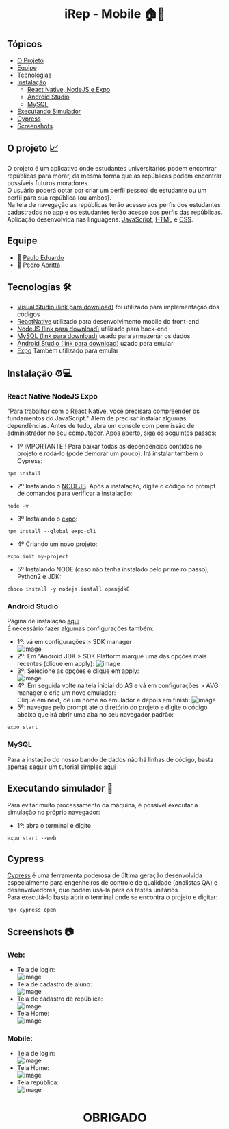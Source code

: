 <h1 align="center"> iRep - Mobile 🏠📱 </h1>

## Tópicos

- [O Projeto](#o-projeto-)
- [Equipe](#equipe)
- [Tecnologias](#tecnologias-)
- [Instalação](#instalação-)
   - [React Native, NodeJS e Expo](#react-native-nodejs-expo)
   - [Android Studio](#android-studio)
   - [MySQL](#mysql)
- [Executando Simulador](#executando-simulador-)
- [Cypress](#cypress)
- [Screenshots](#screenshots-)


## O projeto 📈
O projeto é um aplicativo onde estudantes universitários podem encontrar repúblicas para morar, da mesma forma que as repúblicas podem encontrar possíveis futuros moradores.<br>
O usuário poderá optar por criar um perfil pessoal de estudante ou um perfil para sua república (ou ambos). <br>
Na tela de navegação as repúblicas terão acesso aos perfis dos estudantes cadastrados no app e os estudantes terão acesso aos perfis das repúblicas. <br>
Aplicação desenvolvida nas linguagens: <a href="https://www.javascript.com/">JavaScript</a>, <a href="https://developer.mozilla.org/pt-BR/docs/Web/HTML">HTML</a> e <a href="https://developer.mozilla.org/pt-BR/docs/Web/CSS">CSS</a>.

## Equipe
* 👦 <a href="https://github.com/pauloeduard0">Paulo Eduardo</a>
* 👦 <a href="https://github.com/pedro-abritta">Pedro Abritta</a>

## Tecnologias 🛠 
- [Visual Studio (link para download)](https://visualstudio.microsoft.com/pt-br/downloads/) foi utilizado para implementação dos códigos 
- [ReactNative](https://reactnative.dev/) utilizado para desenvolvimento mobile do front-end
- [NodeJS (link para download)](https://nodejs.org/en/) utilizado para back-end
- [MySQL (link para download)](https://www.mysql.com/downloads/) usado para armazenar os dados
- [Android Studio (link para download)](https://developer.android.com/studio?gclid=Cj0KCQiAqbyNBhC2ARIsALDwAsBHMwaRatvdLRI6d0-MyjHkxE-ta5HYnAitKmMpLSySTBc-RaIvhx4aAqyzEALw_wcB&gclsrc=aw.ds#downloads) uzado para emular
- [Expo](https://expo.dev/) Também utilizado para emular

## Instalação ⚙💻

### React Native NodeJS Expo
"Para trabalhar com o React Native, você precisará compreender os fundamentos do JavaScript." Além de precisar instalar algumas dependências.
Antes de tudo, abra um console com permissão de administrador no seu computador.
Após aberto, siga os seguintes passos:
- 1º IMPORTANTE‼️ Para baixar todas as dependências contidas no projeto e rodá-lo (pode demorar um pouco). Irá instalar também o Cypress: 
```
npm install
```
- 2º Instalando o <a href="https://nodejs.org/en/">NODEJS</a>. Após a instalação, digite o código no prompt de comandos para verificar a instalação:
```
node -v
```
- 3º Instalando o <a href="https://docs.expo.dev/">expo</a>:
```
npm install --global expo-cli
```
- 4º Criando um novo projeto:
```
expo init my-project
```
- 5º Instalando NODE (caso não tenha instalado pelo primeiro passo), Python2 e JDK</a>:
```
choco install -y nodejs.install openjdk8
```
### Android Studio
Página de instalação <a href="https://developer.android.com/studio?gclid=Cj0KCQiAqbyNBhC2ARIsALDwAsBHMwaRatvdLRI6d0-MyjHkxE-ta5HYnAitKmMpLSySTBc-RaIvhx4aAqyzEALw_wcB&gclsrc=aw.ds#downloads">aqui</a><br>
É necessário fazer algumas configurações também:
- 1º: vá em configurações > SDK manager<br>
![image](https://user-images.githubusercontent.com/73140691/145121846-647c0e5c-fd41-44f1-99be-d94a84c0592a.png)
- 2º: Em "Android JDK > SDK Platform marque uma das opções mais recentes (clique em apply):
![image](https://user-images.githubusercontent.com/73140691/145121988-521baa81-942a-4b8a-a87d-f1f509dafb8b.png)
- 3º: Selecione as opções e clique em apply: <br>
![image](https://user-images.githubusercontent.com/73140691/145122138-24c50c46-c86f-440a-ac1b-867529df4695.png)
- 4º: Em seguida volte na tela inicial do AS e vá em configurações > AVG manager e crie um novo emulador:<br>Clique em next, dê um nome ao emulador  e depois em finish:
![image](https://user-images.githubusercontent.com/73140691/145122480-3b326d9d-9958-44c0-8f77-0d04f5251dbc.png)
- 5º: navegue pelo prompt até o diretório do projeto e digite o código abaixo que irá abrir uma aba no seu navegador padrão: 
```
expo start
```
### MySQL
Para a instação do nosso bando de dados não há linhas de código, basta apenas seguir um tutorial simples <a href="https://www.youtube.com/watch?v=zpssr3u1EO8&t=320s&ab_channel=HostingerBrasil">aqui</a>

## Executando simulador 🤖
Para evitar muito processamento da máquina, é possível executar a simulação no próprio navegador: <br>
- 1º: abra o terminal e digite
```
expo start --web
```

## Cypress
<a href="https://www.cypress.io/">Cypress</a> é uma ferramenta poderosa de última geração desenvolvida especialmente para engenheiros de controle de qualidade (analistas QA) e desenvolvedores, que podem usá-la para os testes unitários<br>
Para executá-lo basta abrir o terminal onde se encontra o projeto e digitar:
```
npx cypress open
```

## Screenshots 📷
### Web:
- Tela de login: <br>![image](https://user-images.githubusercontent.com/73140691/145647525-898189a9-af2c-453a-81c0-2b44a9b62614.png)
- Tela de cadastro de aluno: <br>![image](https://user-images.githubusercontent.com/73140691/145647562-8b60b506-e1c2-463a-9fb5-ff77d1008632.png)
- Tela de cadastro de república: <br>![image](https://user-images.githubusercontent.com/73140691/145647629-c49db64d-53e8-4ebf-af6c-475549e89f83.png)
- Tela Home: <br> ![image](https://user-images.githubusercontent.com/73140691/145647675-f666bf1c-3299-4d65-8f08-42accc7b1505.png)

### Mobile:
- Tela de login: <br>![image](https://user-images.githubusercontent.com/73140691/145650896-d8364621-7e3c-47a3-a187-4a345a3f5af3.png)
- Tela Home: <br> ![image](https://user-images.githubusercontent.com/73140691/145650932-a411741d-b873-4796-90c0-90b829fdd49b.png)
- Tela república: <br>![image](https://user-images.githubusercontent.com/73140691/145650956-12546a0f-5728-468f-b513-b2a9d267fbff.png)

<h1 align="center"> OBRIGADO </h1>
